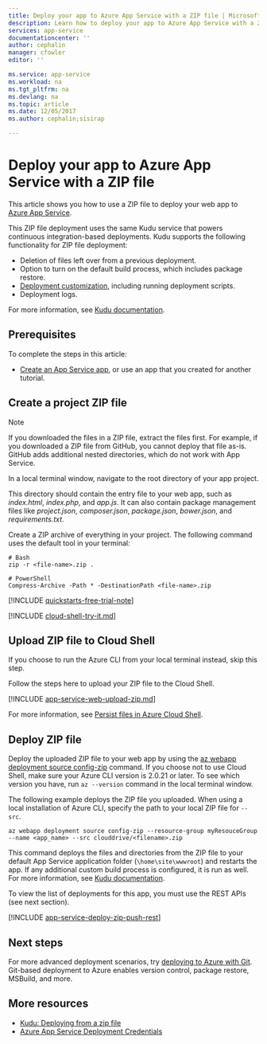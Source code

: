 ```yaml
---
title: Deploy your app to Azure App Service with a ZIP file | Microsoft Docs 
description: Learn how to deploy your app to Azure App Service with a ZIP file.
services: app-service
documentationcenter: ''
author: cephalin
manager: cfowler
editor: ''

ms.service: app-service
ms.workload: na
ms.tgt_pltfrm: na
ms.devlang: na
ms.topic: article
ms.date: 12/05/2017
ms.author: cephalin;sisirap

---
```


# Deploy your app to Azure App Service with a ZIP file

This article shows you how to use a ZIP file to deploy your web app to [Azure App Service](app-service-web-overview.md). 

This ZIP file deployment uses the same Kudu service that powers continuous integration-based deployments. Kudu supports the following functionality for ZIP file deployment: 

- Deletion of files left over from a previous deployment.
- Option to turn on the default build process, which includes package restore.
- [Deployment customization](https://github.com/projectkudu/kudu/wiki/Configurable-settings#repository-and-deployment-related-settings), including running deployment scripts.  
- Deployment logs. 

For more information, see [Kudu documentation](https://github.com/projectkudu/kudu/wiki/Deploying-from-a-zip-file).

## Prerequisites

To complete the steps in this article:

* [Create an App Service app](/azure/app-service/), or use an app that you created for another tutorial.

## Create a project ZIP file

>[!NOTE]
> If you downloaded the files in a ZIP file, extract the files first. For example, if you downloaded a ZIP file from GitHub, you cannot deploy that file as-is. GitHub adds additional nested directories, which do not work with App Service. 
>

In a local terminal window, navigate to the root directory of your app project. 

This directory should contain the entry file to your web app, such as _index.html_, _index.php_, and _app.js_. It can also contain package management files like _project.json_, _composer.json_, _package.json_, _bower.json_, and _requirements.txt_.

Create a ZIP archive of everything in your project. The following command uses the default tool in your terminal:

```
# Bash
zip -r <file-name>.zip .

# PowerShell
Compress-Archive -Path * -DestinationPath <file-name>.zip
``` 

[!INCLUDE [quickstarts-free-trial-note](../../includes/quickstarts-free-trial-note.md)]

[!INCLUDE [cloud-shell-try-it.md](../../includes/cloud-shell-try-it.md)]

## Upload ZIP file to Cloud Shell

If you choose to run the Azure CLI from your local terminal instead, skip this step.

Follow the steps here to upload your ZIP file to the Cloud Shell. 

[!INCLUDE [app-service-web-upload-zip.md](../../includes/app-service-web-upload-zip-no-h.md)]

For more information, see [Persist files in Azure Cloud Shell](../cloud-shell/persisting-shell-storage.md).

## Deploy ZIP file

Deploy the uploaded ZIP file to your web app by using the [az webapp deployment source config-zip](/cli/azure/webapp/deployment/source?view=azure-cli-latest#az_webapp_deployment_source_config_zip) command. If you choose not to use Cloud Shell, make sure your Azure CLI version is 2.0.21 or later. To see which version you have, run `az --version` command in the local terminal window. 

The following example deploys the ZIP file you uploaded. When using a local installation of Azure CLI, specify the path to your local ZIP file for `--src`.   

```azurecli-interactive
az webapp deployment source config-zip --resource-group myResouceGroup --name <app_name> --src clouddrive/<filename>.zip
```

This command deploys the files and directories from the ZIP file to your default App Service application folder (`\home\site\wwwroot`) and restarts the app. If any additional custom build process is configured, it is run as well. For more information, see [Kudu documentation](https://github.com/projectkudu/kudu/wiki/Deploying-from-a-zip-file).

To view the list of deployments for this app, you must use the REST APIs (see next section). 

[!INCLUDE [app-service-deploy-zip-push-rest](../../includes/app-service-deploy-zip-push-rest.md)]

## Next steps

For more advanced deployment scenarios, try [deploying to Azure with Git](app-service-deploy-local-git.md). Git-based deployment to Azure
enables version control, package restore, MSBuild, and more.

## More resources

* [Kudu: Deploying from a zip file](https://github.com/projectkudu/kudu/wiki/Deploying-from-a-zip-file)
* [Azure App Service Deployment Credentials](app-service-deploy-ftp.md)
